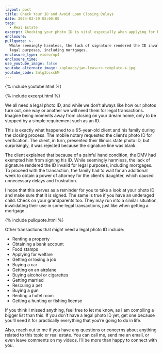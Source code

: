 ```yaml
---
layout: post
title: Check Your ID and Avoid Loan Closing Delays
date: 2024-02-29 08:00:00
tags:
  - Real Estate
excerpt: Checking your photo ID is vital especially when applying for housing loans.
enclosure:
pullquote: >-
  While seemingly harmless, the lack of signature rendered the ID invalid for
  legal purposes, including mortgages.
enclosure_type: video/mp4
enclosure_time:
use_youtube_image: false
youtube_alternate_image: /uploads/jan-leasure-template-4.jpg
youtube_code: 2mlg3bcxshM
---
```

{% include youtube.html %}

{% include excerpt.html %}

We all need a legal photo ID, and while we don’t always like how our photos turn out, one way or another we will need them for legal transactions. Imagine being moments away from closing on your dream home, only to be stopped by a simple requirement such as an ID.&nbsp;

This is exactly what happened to a 95-year-old client and his family during the closing process. The mobile notary requested the client’s photo ID for verification. The client, in turn, presented their Illinois state photo ID, but surprisingly, it was rejected because the signature line was blank.

The client explained that because of a painful hand condition, the DMV had exempted him from signing his ID. While seemingly harmless, the lack of signature rendered the ID invalid for legal purposes, including mortgages. To proceed with the transaction, the family had to wait for an additional week to obtain a power of attorney for the client’s daughter, which caused unnecessary delays and frustration.&nbsp;

I hope that this serves as a reminder for you to take a look at your photo ID and make sure that it is signed. The same is true if you have an underaged child. Check on your grandparents too. They may run into a similar situation, invalidating their use in some legal transactions, just like when getting a mortgage.

{% include pullquote.html %}

Other transactions that might need a legal photo ID include:

* Renting a property
* Obtaining a bank account&nbsp;
* Food stamps
* Applying for welfare
* Getting or losing a job
* Buying a car
* Getting on an airplane
* Buying alcohol or cigarettes
* Getting married
* Rescuing a pet
* Buying a gun
* Renting a hotel room
* Getting a hunting or fishing license

If you think I missed anything, feel free to let me know, as I am compiling a bigger list than this. If you don’t have a legal photo ID yet, get one because you’ll need it for practically everything that you’re going to do in life.

Also, reach out to me if you have any questions or concerns about anything related to this topic or real estate. You can call me, send me an email, or even leave comments on my videos. I’ll be more than happy to connect with you.